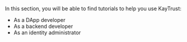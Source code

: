 In this section, you will be able to find tutorials to help you use KayTrust:

- As a DApp developer
- As a backend developer
- As an identity administrator